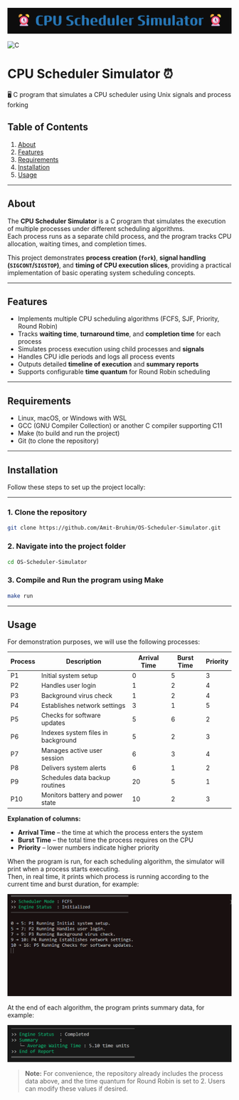 
![Banner](images/banner.png)

![C](https://img.shields.io/badge/language-C-blue)

# CPU Scheduler Simulator ⏰  

🖥️ C program that simulates a CPU scheduler using Unix signals and process forking

## Table of Contents  

1. [About](#about)  
2. [Features](#features)  
3. [Requirements](#requirements)  
4. [Installation](#installation)  
5. [Usage](#usage)  

---

## About

The **CPU Scheduler Simulator** is a C program that simulates the execution of multiple processes under different scheduling algorithms.  
Each process runs as a separate child process, and the program tracks CPU allocation, waiting times, and completion times.

This project demonstrates **process creation (`fork`)**, **signal handling (`SIGCONT`/`SIGSTOP`)**, and **timing of CPU execution slices**, providing a practical implementation of basic operating system scheduling concepts.

---

## Features

- Implements multiple CPU scheduling algorithms (FCFS, SJF, Priority, Round Robin)  
- Tracks **waiting time**, **turnaround time**, and **completion time** for each process  
- Simulates process execution using child processes and **signals**  
- Handles CPU idle periods and logs all process events  
- Outputs detailed **timeline of execution** and **summary reports**  
- Supports configurable **time quantum** for Round Robin scheduling

---

## Requirements

- Linux, macOS, or Windows with WSL  
- GCC (GNU Compiler Collection) or another C compiler supporting C11  
- Make (to build and run the project)  
- Git (to clone the repository)  

---
## Installation

Follow these steps to set up the project locally:

---

### 1. Clone the repository
```bash
git clone https://github.com/Amit-Bruhim/OS-Scheduler-Simulator.git
```

### 2. Navigate into the project folder
```bash
cd OS-Scheduler-Simulator
```

### 3. Compile and Run the program using Make
```bash
make run
```

---

## Usage

For demonstration purposes, we will use the following processes:

| Process | Description                     | Arrival Time | Burst Time | Priority |
|---------|---------------------------------|--------------|------------|----------|
| P1      | Initial system setup            | 0            | 5          | 3        |
| P2      | Handles user login              | 1            | 2          | 4        |
| P3      | Background virus check          | 1            | 2          | 4        |
| P4      | Establishes network settings    | 3            | 1          | 5        |
| P5      | Checks for software updates     | 5            | 6          | 2        |
| P6      | Indexes system files in background | 5         | 2          | 3        |
| P7      | Manages active user session     | 6            | 3          | 4        |
| P8      | Delivers system alerts          | 6            | 1          | 2        |
| P9      | Schedules data backup routines  | 20           | 5          | 1        |
| P10     | Monitors battery and power state | 10          | 2          | 3        |

**Explanation of columns:**  
- **Arrival Time** – the time at which the process enters the system  
- **Burst Time** – the total time the process requires on the CPU  
- **Priority** – lower numbers indicate higher priority  

When the program is run, for each scheduling algorithm, the simulator will print when a process starts executing.  
Then, in real time, it prints which process is running according to the current time and burst duration, for example:

![Live Output Example](images/live_output_example.gif)  

At the end of each algorithm, the program prints summary data, for example:

![Average Waiting Time Example](images/avg_waiting_time_example.png)  

> **Note:** For convenience, the repository already includes the process data above, and the time quantum for Round Robin is set to 2. Users can modify these values if desired.


